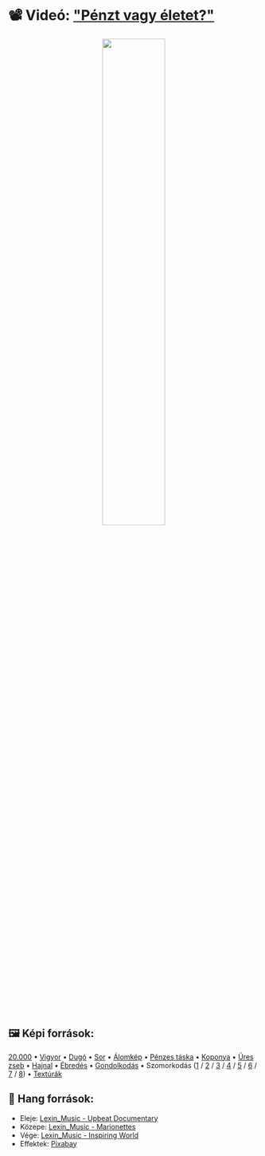 # 📽️ Videó: ["Pénzt vagy életet?"](https://youtube.com/shorts/dsM7nxmrTIk)

<div align = center>

[<img src="https://i.ytimg.com/vi/dsM7nxmrTIk/maxresdefault.jpg" width="50%">](https://youtube.com/shorts/dsM7nxmrTIk "Pénzt vagy életet?")

</div>

## 🖼️ Képi források:

[20.000](https://www.mnb.hu/static/kpl/u20000/u20000.htm) &bullet;
[Vigyor](https://www.freepik.com/free-photo/close-up-handsome-young-man-laughing-wearing-casual-clothes-standing-blue-background_19010066.htm) &bullet;
[Dugó](https://www.freepik.com/free-photo/busy-crowded-traffic-jam-road_16497169.htm) &bullet;
[Sor](https://www.freepik.com/free-photo/business-commuters-waiting-queue_10748229.htm) &bullet;
[Álomkép](https://www.freepik.com/free-vector/colorful-rainbow-flat-design_7533776.htm) &bullet;
[Pénzes táska](https://www.freepik.com/free-photo/portrait-surprised-businessman_6512086.htm) &bullet;
[Koponya](https://www.freepik.com/free-photo/dead-illuminated-cranium-placed-grey-soil_2836680.htm) &bullet;
[Üres zseb](https://www.freepik.com/free-photo/ruined-man-with-beard-looking-money-their-pockets_1203833.htm) &bullet;
[Hajnal](https://www.freepik.com/free-photo/wide-angle-shot-single-tree-growing-clouded-sky-during-sunset-surrounded-by-grass_11342065.htm) &bullet;
[Ébredés](https://www.freepik.com/free-vector/early-morning-concept-illustration_18151587.htm) &bullet;
[Gondolkodás](https://www.freepik.com/free-photo/expressive-bearded-man-wearing-shirt_9660523.htm) &bullet;
Szomorkodás ([1](https://www.freepik.com/free-photo/sad-man-thinking-something-while-waiting-group-therapy-start_26645386.htm) / [2](https://www.freepik.com/free-photo/full-shot-sad-woman-near-window_17637779.htm) / [3](https://www.freepik.com/free-photo/people-emotions-lifestyle-fashion-concept-depressed-sad-gloomy-korean-girl-pouting-looking-down-dumps-feeling-upset-displeased-standing-yellow-background_17063397.htm) / [4](https://www.freepik.com/free-photo/exhausted-young-businessman-rub-eye-feeling-tired_9476306.htm) / [5](https://www.freepik.com/free-photo/full-shot-sad-woman-holding-pillow-bed_17637725.htm) / [6](https://www.freepik.com/free-photo/depressed-young-spanish-male-sitting-chair-leaning-his-head-against-wall_22860234.htm) / [7](https://www.freepik.com/free-photo/adult-woman-stressing-out-home_11198864.htm) / [8](https://www.freepik.com/free-photo/lonely-depressed-person-sitting-near-brick-wall_13291186.htm)) &bullet;
[Textúrák](https://texturelabs.org/)


## 🎵 Hang források:


- Eleje: [Lexin_Music - Upbeat Documentary](https://pixabay.com/hu/music/kaland-upbeat-documentary-116202/)
- Közepe: [Lexin_Music - Marionettes](https://pixabay.com/hu/music/modern-klasszikus-marionettes-124709/)
- Vége: [Lexin_Music - Inspiring World](https://pixabay.com/hu/music/focim-inspiring-world-117481/)
- Effektek: [Pixabay](https://pixabay.com/hu/sound-effects)